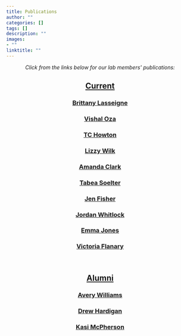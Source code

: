 ```yaml
---
title: Publications
author: ""
categories: []
tags: []
description: ""
images:
- ""
linktitle: ""
---
```


_<p style="text-align:center;"> Click from the links below for our lab members' publications:</p>_

## <ins><p style="text-align:center;">Current</p></ins>

### <p style="text-align:center;"><a href="https://www.ncbi.nlm.nih.gov/myncbi/brittany.lasseigne.1/bibliography/public/" target="_blank">Brittany Lasseigne</a></p>

### <p style="text-align:center;"><a href="https://www.ncbi.nlm.nih.gov/myncbi/1v9UzpUf7thgXU/bibliography/public/" target="_blank">Vishal Oza</a></p>

### <p style="text-align:center;"><a href="https://www.ncbi.nlm.nih.gov/myncbi/14YVgCfkorPI1O/bibliography/public/" target="_blank">TC Howton</a></p>

### <p style="text-align:center;"><a href="https://www.ncbi.nlm.nih.gov/myncbi/elizabeth.ramsey.1/bibliography/public/" target="_blank">Lizzy Wilk</a></p>

### <p style="text-align:center;"><a href="https://www.ncbi.nlm.nih.gov/myncbi/1BeekomJUCwslb/bibliography/public/" target="_blank">Amanda Clark</a></p>

### <p style="text-align:center;"><a href="https://www.ncbi.nlm.nih.gov/myncbi/1vKFBlj68org9A/bibliography/public/" target="_blank">Tabea Soelter</a></p>

### <p style="text-align:center;"><a href="https://www.ncbi.nlm.nih.gov/myncbi/1XsJq6lUQqd5jm/bibliography/public/" target="_blank">Jen Fisher</a></p>

### <p style="text-align:center;"><a href="https://www.ncbi.nlm.nih.gov/myncbi/1-sZliVlxrZ1vA/bibliography/public/" target="_blank">Jordan Whitlock</a></p>

### <p style="text-align:center;"><a href="https://www.ncbi.nlm.nih.gov/myncbi/1NKhX9mKdjooI5/bibliography/public/" target="_blank">Emma Jones</a></p>

### <p style="text-align:center;"><a href="https://www.ncbi.nlm.nih.gov/myncbi/1tEOhkQOXOA1fX/bibliography/public/" target="_blank">Victoria Flanary</a></p>

<br>

## <ins><p style="text-align:center;">Alumni</p></ins>

### <p style="text-align:center;"><a href="https://www.ncbi.nlm.nih.gov/myncbi/avery.williams.1/bibliography/public/" target="_blank">Avery Williams</a></p>

### <p style="text-align:center;"><a href="https://www.ncbi.nlm.nih.gov/myncbi/1t5_UTn1jmBQb/bibliography/public/" target="_blank">Drew Hardigan</a></p>

### <p style="text-align:center;"><a href="https://www.ncbi.nlm.nih.gov/myncbi/kasi.mcpherson.1/bibliography/public/" target="_blank">Kasi McPherson</a></p>



